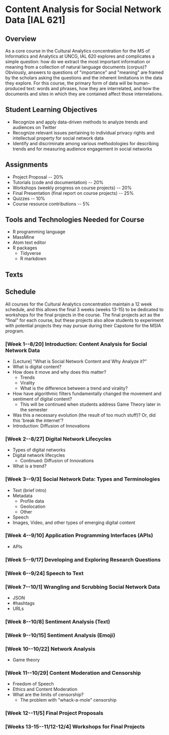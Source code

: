 # Content Analysis for Social Network Data [IAL 621]

## Overview
As a core course in the Cultural Analytics concentration for the MS of Informatics and Analytics at UNCG, IAL 620 explores and complicates a simple question: how do we extract the most important information or meaning from a collection of natural language documents (corpus)? Obviously, answers to questions of "importance" and "meaning" are framed by the scholars asking the questions and the inherent limitations in the data they explore. For this course, the primary form of data will be human-produced text: words and phrases, how they are interrelated, and how the documents and sites in which they are contained affect those interrelations.

## Student Learning Objectives
- Recognize and apply data-driven methods to analyze trends and audiences on Twitter
- Recognize relevant issues pertaining to individual privacy rights and intellectual property for social network data
- Identify and discriminate among various methodologies for describing trends and for measuring audience engagement in social networks

## Assignments
- Project Proposal -- 20%
- Tutorials (code and documentation) -- 20%
- Workshops (weekly progress on course projects) -- 20%
- Final Presentation (final report on course projects) -- 25%
- Quizzes -- 10%
- Course resource contributions -- 5%

## Tools and Technologies Needed for Course
- R programming language
- MassMine
- Atom text editor
- R packages
  - Tidyverse
  - R markdown

## Texts

## Schedule
All courses for the Cultural Analytics concentration maintain a 12 week schedule, and this allows the final 3 weeks (weeks 13-15) to be dedicated to workshops for the final projects in the course. The final projects act as the "final" for each course, but these projects also allow students to experiment with potential projects they may pursue during their Capstone for the MSIA program.

### [Week 1--8/20] **Introduction: Content Analysis for Social Network Data**
- [Lecture] "What is Social Network Content and Why Analyze it?"
- What is digital content?
- How does it move and why does this matter?
  - Trends
  - Virality
  - What is the difference between a trend and virality?
- How have algorithmic filters fundamentally changed the movement and sentiment of digital content?
  - This will be continued when students address Game Theory later in the semester
- Was this a necessary evolution (the result of too much stuff)? Or, did this 'break the internet'?
- Introduction: Diffusion of Innovations

### [Week 2--8/27] **Digital Network Lifecycles**
- Types of digital networks
- Digital network lifecycles
  - Continued: Diffusion of Innovations
- What is a trend?

### [Week 3--9/3] **Social Network Data: Types and Terminologies**
- Text (brief intro)
- Metadata
  - Profile data
  - Geolocation
  - Other
- Speech
- Images, Video, and other types of emerging digital content

### [Week 4--9/10] **Application Programming Interfaces (APIs)**
- APIs

### [Week 5--9/17] **Developing and Exploring Research Questions**

### [Week 6--9/24] **Speech to Text**

### [Week 7--10/1] **Wrangling and Scrubbing Social Network Data**
- JSON
- #hashtags
- URLs

### [Week 8--10/8] **Sentiment Analysis (Text)**

### [Week 9--10/15] **Sentiment Analysis (Emoji)**

### [Week 10--10/22] **Network Analysis**
- Game theory

### [Week 11--10/29] **Content Moderation and Censorship**
- Freedom of Speech
- Ethics and Content Moderation
- What are the limits of censorship?
  - The problem with "whack-a-mole" censorship

### [Week 12--11/5] **Final Project Proposals**

### [Weeks 13-15--11/12-12/4] **Workshops for Final Projects**
